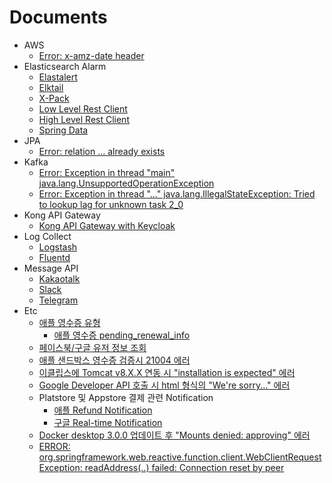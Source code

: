 # Documents

* AWS
	+ [Error: x-amz-date header](../master/aws/error_x_amz_date_header.md)
* Elasticsearch Alarm
	+ [Elastalert](../master/elasticsearch_alarm/elastalert.md)
	+ [Elktail](../master/elasticsearch_alarm/elktail.md)
	+ [X-Pack](../master/elasticsearch_alarm/xpack.md)
	+ [Low Level Rest Client](../master/elasticsearch_alarm/lowlevel.md)
	+ [High Level Rest Client](../master/elasticsearch_alarm/highlevel.md)
	+ [Spring Data](../master/elasticsearch_alarm/springdata.md)
* JPA
	+ [Error: relation ... already exists](../master/jpa/error_jpa_relation_already_exists.md)
* Kafka
	+ [Error: Exception in thread "main" java.lang.UnsupportedOperationException](../master/kafka/error_windows_kafka_posix.md)
	+ [Error: Exception in thread "..." java.lang.IllegalStateException: Tried to lookup lag for unknown task 2_0](../master/kafka/error_kafka_lag_for_unknown.md)
* Kong API Gateway
	+ [Kong API Gateway with Keycloak](../master/kong/kong_gateway_with_keycloak.md)
* Log Collect
	+ [Logstash](../master/log_collect/logstash.md)
	+ [Fluentd](../master/log_collect/fluentd.md)
* Message API
	+ [Kakaotalk](../master/message_api/kakaotalk.md)
	+ [Slack](../master/message_api/slack.md)
	+ [Telegram](../master/message_api/telegram.md)
* Etc
	+ [애플 영수증 유형](../master/etc/apple_receipt_type.md)
		- [애플 영수증 pending_renewal_info](../master/etc/apple_receipt_pending_renewal_info.md)
	+ [페이스북/구글 유저 정보 조회](../master/etc/facebook_and_google_get_user_info.md)
	+ [애플 샌드박스 영수증 검증시 21004 에러](../master/etc/apple_sandbox_shared_secret.md)
	+ [이클립스에 Tomcat v8.X.X 연동 시 "installation is expected" 에러](../master/etc/eclipse_tomcat_v8_x_x.md)
	+ [Google Developer API 호출 시 html 형식의 "We're sorry..." 에러](../master/etc/google_api_html_error.md)
	+ Platstore 및 Appstore 결제 관련 Notification
		- [애플 Refund Notification](../master/etc/apple_refund_notification.md)
		- [구글 Real-time Notification](../master/etc/google_real_time_notification.md)
	+ [Docker desktop 3.0.0 업데이트 후 "Mounts denied: approving" 에러](../master/etc/docker_desktop_v3.0.0.md)
	+ [ERROR: org.springframework.web.reactive.function.client.WebClientRequestException: readAddress(..) failed: Connection reset by peer](../master/etc/error_webflux_connection_reset_by_peer.md)
